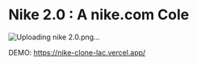 # Nike 2.0 : A nike.com Cole


![Uploading nike 2.0.png…]()

DEMO: https://nike-clone-lac.vercel.app/
